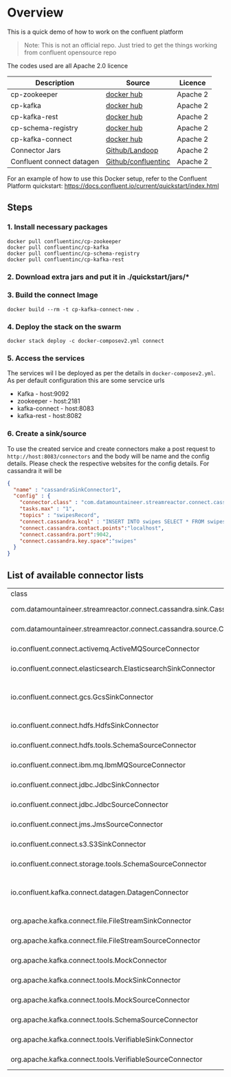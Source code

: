
# Overview
This is a quick demo of how to work on the confluent platform
> Note: This is not an official repo. Just tried to get the things working from confluent opensource repo


The codes used are all Apache 2.0 licence

| Description | Source | Licence |
| ------ | ------ | ------------ |
| cp-zookeeper | [docker hub](https://hub.docker.com/r/confluentinc/cp-zookeeper) | Apache 2 |
| cp-kafka | [docker hub](https://hub.docker.com/r/confluentinc/cp-kafka) | Apache 2 |
| cp-kafka-rest | [docker hub](https://hub.docker.com/r/confluentinc/cp-kafka-rest) | Apache 2 |
| cp-schema-registry | [docker hub](https://hub.docker.com/r/confluentinc/cp-schema-registry) | Apache 2 |
| cp-kafka-connect | [docker hub](https://hub.docker.com/r/confluentinc/cp-kafka-connect) | Apache 2 |
| Connector Jars | [Github/Landoop](https://github.com/Landoop/stream-reactor/releases) | Apache 2 |
| Confluent connect datagen | [Github/confluentinc](https://github.com/confluentinc/kafka-connect-datagen) | Apache 2 |

For an example of how to use this Docker setup, refer to the Confluent Platform quickstart: https://docs.confluent.io/current/quickstart/index.html

## Steps
### 1. Install necessary packages
```
docker pull confluentinc/cp-zookeeper
docker pull confluentinc/cp-kafka
docker pull confluentinc/cp-schema-registry
docker pull confluentinc/cp-kafka-rest
```

### 2. Download extra jars and put it in ./quickstart/jars/*


### 3. Build the connect Image
```
docker build --rm -t cp-kafka-connect-new .
```
### 4. Deploy the stack on the swarm
```
docker stack deploy -c docker-composev2.yml connect
```
### 5. Access the services
The services wil l be deployed as per the details in ``docker-composev2.yml``. As per default configuration this are some servcice urls

* Kafka - host:9092
* zookeeper - host:2181
* kafka-connect - host:8083
* kafka-rest - host:8082

### 6. Create a sink/source
To use the created service and create connectors make a post request to ``http://host:8083/connectors`` and the body will be name and the config details. Please check the respective websites for the config details. For cassandra it will be 
```json
{
  "name" : "cassandraSinkConnector1",
  "config" : {
    "connector.class" : "com.datamountaineer.streamreactor.connect.cassandra.sink.CassandraSinkConnector",
    "tasks.max" : "1",
    "topics" : "swipesRecord",
	"connect.cassandra.kcql" : "INSERT INTO swipes SELECT * FROM swipesRecord;",
	"connect.cassandra.contact.points":"localhost",
	"connect.cassandra.port":9042,
	"connect.cassandra.key.space":"swipes"
  }
}
```


## List of available connector lists
<table>

<tbody>

<tr>

<td>

<div class="td_head">class</div>

</td>

<td>

<div class="td_head">name</div>

</td>

<td>

<div class="td_head">version</div>

</td>

<td>

<div class="td_head">encodedVersion</div>

</td>

<td>

<div class="td_head">type</div>

</td>

<td>

<div class="td_head">typeName</div>

</td>

<td>

<div class="td_head">location</div>

</td>

</tr>

<tr>

<td class="td_row_even">

<div class="td_row_even">com.datamountaineer.streamreactor.connect.cassandra.sink.CassandraSinkConnector</div>

</td>

<td class="td_row_even">

<div class="td_row_even">com.datamountaineer.streamreactor.connect.cassandra.sink.CassandraSinkConnector</div>

</td>

<td class="td_row_even">

<div class="td_row_even">1.2.2</div>

</td>

<td class="td_row_even">

<div class="td_row_even">1.2.2</div>

</td>

<td class="td_row_even">

<div class="td_row_even">sink</div>

</td>

<td class="td_row_even">

<div class="td_row_even">sink</div>

</td>

<td class="td_row_even">

<div class="td_row_even">file:/var/jars/kafka-connect-cassandra-1.2.2/</div>

</td>

</tr>

<tr>

<td class="td_row_odd">

<div class="td_row_odd">com.datamountaineer.streamreactor.connect.cassandra.source.CassandraSourceConnector</div>

</td>

<td class="td_row_odd">

<div class="td_row_odd">com.datamountaineer.streamreactor.connect.cassandra.source.CassandraSourceConnector</div>

</td>

<td class="td_row_odd">

<div class="td_row_odd">1.2.2</div>

</td>

<td class="td_row_odd">

<div class="td_row_odd">1.2.2</div>

</td>

<td class="td_row_odd">

<div class="td_row_odd">source</div>

</td>

<td class="td_row_odd">

<div class="td_row_odd">source</div>

</td>

<td class="td_row_odd">

<div class="td_row_odd">file:/var/jars/kafka-connect-cassandra-1.2.2/</div>

</td>

</tr>

<tr>

<td class="td_row_even">

<div class="td_row_even">io.confluent.connect.activemq.ActiveMQSourceConnector</div>

</td>

<td class="td_row_even">

<div class="td_row_even">io.confluent.connect.activemq.ActiveMQSourceConnector</div>

</td>

<td class="td_row_even">

<div class="td_row_even">5.1.2</div>

</td>

<td class="td_row_even">

<div class="td_row_even">5.1.2</div>

</td>

<td class="td_row_even">

<div class="td_row_even">source</div>

</td>

<td class="td_row_even">

<div class="td_row_even">source</div>

</td>

<td class="td_row_even">

<div class="td_row_even">file:/usr/share/java/kafka-connect-activemq/</div>

</td>

</tr>

<tr>

<td class="td_row_odd">

<div class="td_row_odd">io.confluent.connect.elasticsearch.ElasticsearchSinkConnector</div>

</td>

<td class="td_row_odd">

<div class="td_row_odd">io.confluent.connect.elasticsearch.ElasticsearchSinkConnector</div>

</td>

<td class="td_row_odd">

<div class="td_row_odd">5.1.2</div>

</td>

<td class="td_row_odd">

<div class="td_row_odd">5.1.2</div>

</td>

<td class="td_row_odd">

<div class="td_row_odd">sink</div>

</td>

<td class="td_row_odd">

<div class="td_row_odd">sink</div>

</td>

<td class="td_row_odd">

<div class="td_row_odd">file:/usr/share/java/kafka-connect-elasticsearch/</div>

</td>

</tr>

<tr>

<td class="td_row_even">

<div class="td_row_even">io.confluent.connect.gcs.GcsSinkConnector</div>

</td>

<td class="td_row_even">

<div class="td_row_even">io.confluent.connect.gcs.GcsSinkConnector</div>

</td>

<td class="td_row_even">

<div class="td_row_even">5.0.1</div>

</td>

<td class="td_row_even">

<div class="td_row_even">5.0.1</div>

</td>

<td class="td_row_even">

<div class="td_row_even">sink</div>

</td>

<td class="td_row_even">

<div class="td_row_even">sink</div>

</td>

<td class="td_row_even">

<div class="td_row_even">file:/usr/share/confluent-hub-components/confluentinc-kafka-connect-gcs/</div>

</td>

</tr>

<tr>

<td class="td_row_odd">

<div class="td_row_odd">io.confluent.connect.hdfs.HdfsSinkConnector</div>

</td>

<td class="td_row_odd">

<div class="td_row_odd">io.confluent.connect.hdfs.HdfsSinkConnector</div>

</td>

<td class="td_row_odd">

<div class="td_row_odd">5.1.2</div>

</td>

<td class="td_row_odd">

<div class="td_row_odd">5.1.2</div>

</td>

<td class="td_row_odd">

<div class="td_row_odd">sink</div>

</td>

<td class="td_row_odd">

<div class="td_row_odd">sink</div>

</td>

<td class="td_row_odd">

<div class="td_row_odd">file:/usr/share/java/kafka-connect-hdfs/</div>

</td>

</tr>

<tr>

<td class="td_row_even">

<div class="td_row_even">io.confluent.connect.hdfs.tools.SchemaSourceConnector</div>

</td>

<td class="td_row_even">

<div class="td_row_even">io.confluent.connect.hdfs.tools.SchemaSourceConnector</div>

</td>

<td class="td_row_even">

<div class="td_row_even">2.1.1-cp1</div>

</td>

<td class="td_row_even">

<div class="td_row_even">2.1.1-cp1</div>

</td>

<td class="td_row_even">

<div class="td_row_even">source</div>

</td>

<td class="td_row_even">

<div class="td_row_even">source</div>

</td>

<td class="td_row_even">

<div class="td_row_even">file:/usr/share/java/kafka-connect-hdfs/</div>

</td>

</tr>

<tr>

<td class="td_row_odd">

<div class="td_row_odd">io.confluent.connect.ibm.mq.IbmMQSourceConnector</div>

</td>

<td class="td_row_odd">

<div class="td_row_odd">io.confluent.connect.ibm.mq.IbmMQSourceConnector</div>

</td>

<td class="td_row_odd">

<div class="td_row_odd">5.1.2</div>

</td>

<td class="td_row_odd">

<div class="td_row_odd">5.1.2</div>

</td>

<td class="td_row_odd">

<div class="td_row_odd">source</div>

</td>

<td class="td_row_odd">

<div class="td_row_odd">source</div>

</td>

<td class="td_row_odd">

<div class="td_row_odd">file:/usr/share/java/kafka-connect-ibmmq/</div>

</td>

</tr>

<tr>

<td class="td_row_even">

<div class="td_row_even">io.confluent.connect.jdbc.JdbcSinkConnector</div>

</td>

<td class="td_row_even">

<div class="td_row_even">io.confluent.connect.jdbc.JdbcSinkConnector</div>

</td>

<td class="td_row_even">

<div class="td_row_even">5.1.2</div>

</td>

<td class="td_row_even">

<div class="td_row_even">5.1.2</div>

</td>

<td class="td_row_even">

<div class="td_row_even">sink</div>

</td>

<td class="td_row_even">

<div class="td_row_even">sink</div>

</td>

<td class="td_row_even">

<div class="td_row_even">file:/usr/share/java/kafka-connect-jdbc/</div>

</td>

</tr>

<tr>

<td class="td_row_odd">

<div class="td_row_odd">io.confluent.connect.jdbc.JdbcSourceConnector</div>

</td>

<td class="td_row_odd">

<div class="td_row_odd">io.confluent.connect.jdbc.JdbcSourceConnector</div>

</td>

<td class="td_row_odd">

<div class="td_row_odd">5.1.2</div>

</td>

<td class="td_row_odd">

<div class="td_row_odd">5.1.2</div>

</td>

<td class="td_row_odd">

<div class="td_row_odd">source</div>

</td>

<td class="td_row_odd">

<div class="td_row_odd">source</div>

</td>

<td class="td_row_odd">

<div class="td_row_odd">file:/usr/share/java/kafka-connect-jdbc/</div>

</td>

</tr>

<tr>

<td class="td_row_even">

<div class="td_row_even">io.confluent.connect.jms.JmsSourceConnector</div>

</td>

<td class="td_row_even">

<div class="td_row_even">io.confluent.connect.jms.JmsSourceConnector</div>

</td>

<td class="td_row_even">

<div class="td_row_even">5.1.2</div>

</td>

<td class="td_row_even">

<div class="td_row_even">5.1.2</div>

</td>

<td class="td_row_even">

<div class="td_row_even">source</div>

</td>

<td class="td_row_even">

<div class="td_row_even">source</div>

</td>

<td class="td_row_even">

<div class="td_row_even">file:/usr/share/java/kafka-connect-jms/</div>

</td>

</tr>

<tr>

<td class="td_row_odd">

<div class="td_row_odd">io.confluent.connect.s3.S3SinkConnector</div>

</td>

<td class="td_row_odd">

<div class="td_row_odd">io.confluent.connect.s3.S3SinkConnector</div>

</td>

<td class="td_row_odd">

<div class="td_row_odd">5.1.2</div>

</td>

<td class="td_row_odd">

<div class="td_row_odd">5.1.2</div>

</td>

<td class="td_row_odd">

<div class="td_row_odd">sink</div>

</td>

<td class="td_row_odd">

<div class="td_row_odd">sink</div>

</td>

<td class="td_row_odd">

<div class="td_row_odd">file:/usr/share/java/kafka-connect-s3/</div>

</td>

</tr>

<tr>

<td class="td_row_even">

<div class="td_row_even">io.confluent.connect.storage.tools.SchemaSourceConnector</div>

</td>

<td class="td_row_even">

<div class="td_row_even">io.confluent.connect.storage.tools.SchemaSourceConnector</div>

</td>

<td class="td_row_even">

<div class="td_row_even">2.1.1-cp1</div>

</td>

<td class="td_row_even">

<div class="td_row_even">2.1.1-cp1</div>

</td>

<td class="td_row_even">

<div class="td_row_even">source</div>

</td>

<td class="td_row_even">

<div class="td_row_even">source</div>

</td>

<td class="td_row_even">

<div class="td_row_even">file:/usr/share/java/kafka-connect-hdfs/</div>

</td>

</tr>

<tr>

<td class="td_row_odd">

<div class="td_row_odd">io.confluent.kafka.connect.datagen.DatagenConnector</div>

</td>

<td class="td_row_odd">

<div class="td_row_odd">io.confluent.kafka.connect.datagen.DatagenConnector</div>

</td>

<td class="td_row_odd">

<div class="td_row_odd">null</div>

</td>

<td class="td_row_odd">

<div class="td_row_odd">null</div>

</td>

<td class="td_row_odd">

<div class="td_row_odd">source</div>

</td>

<td class="td_row_odd">

<div class="td_row_odd">source</div>

</td>

<td class="td_row_odd">

<div class="td_row_odd">file:/usr/share/confluent-hub-components/confluentinc-kafka-connect-datagen/</div>

</td>

</tr>

<tr>

<td class="td_row_even">

<div class="td_row_even">org.apache.kafka.connect.file.FileStreamSinkConnector</div>

</td>

<td class="td_row_even">

<div class="td_row_even">org.apache.kafka.connect.file.FileStreamSinkConnector</div>

</td>

<td class="td_row_even">

<div class="td_row_even">2.1.1-cp1</div>

</td>

<td class="td_row_even">

<div class="td_row_even">2.1.1-cp1</div>

</td>

<td class="td_row_even">

<div class="td_row_even">sink</div>

</td>

<td class="td_row_even">

<div class="td_row_even">sink</div>

</td>

<td class="td_row_even">

<div class="td_row_even">file:/usr/share/java/kafka/</div>

</td>

</tr>

<tr>

<td class="td_row_odd">

<div class="td_row_odd">org.apache.kafka.connect.file.FileStreamSourceConnector</div>

</td>

<td class="td_row_odd">

<div class="td_row_odd">org.apache.kafka.connect.file.FileStreamSourceConnector</div>

</td>

<td class="td_row_odd">

<div class="td_row_odd">2.1.1-cp1</div>

</td>

<td class="td_row_odd">

<div class="td_row_odd">2.1.1-cp1</div>

</td>

<td class="td_row_odd">

<div class="td_row_odd">source</div>

</td>

<td class="td_row_odd">

<div class="td_row_odd">source</div>

</td>

<td class="td_row_odd">

<div class="td_row_odd">file:/usr/share/java/kafka/</div>

</td>

</tr>

<tr>

<td class="td_row_even">

<div class="td_row_even">org.apache.kafka.connect.tools.MockConnector</div>

</td>

<td class="td_row_even">

<div class="td_row_even">org.apache.kafka.connect.tools.MockConnector</div>

</td>

<td class="td_row_even">

<div class="td_row_even">2.1.1-cp1</div>

</td>

<td class="td_row_even">

<div class="td_row_even">2.1.1-cp1</div>

</td>

<td class="td_row_even">

<div class="td_row_even">connector</div>

</td>

<td class="td_row_even">

<div class="td_row_even">connector</div>

</td>

<td class="td_row_even">

<div class="td_row_even">file:/usr/share/java/confluent-control-center/</div>

</td>

</tr>

<tr>

<td class="td_row_odd">

<div class="td_row_odd">org.apache.kafka.connect.tools.MockSinkConnector</div>

</td>

<td class="td_row_odd">

<div class="td_row_odd">org.apache.kafka.connect.tools.MockSinkConnector</div>

</td>

<td class="td_row_odd">

<div class="td_row_odd">2.1.1-cp1</div>

</td>

<td class="td_row_odd">

<div class="td_row_odd">2.1.1-cp1</div>

</td>

<td class="td_row_odd">

<div class="td_row_odd">sink</div>

</td>

<td class="td_row_odd">

<div class="td_row_odd">sink</div>

</td>

<td class="td_row_odd">

<div class="td_row_odd">file:/usr/share/java/confluent-control-center/</div>

</td>

</tr>

<tr>

<td class="td_row_even">

<div class="td_row_even">org.apache.kafka.connect.tools.MockSourceConnector</div>

</td>

<td class="td_row_even">

<div class="td_row_even">org.apache.kafka.connect.tools.MockSourceConnector</div>

</td>

<td class="td_row_even">

<div class="td_row_even">2.1.1-cp1</div>

</td>

<td class="td_row_even">

<div class="td_row_even">2.1.1-cp1</div>

</td>

<td class="td_row_even">

<div class="td_row_even">source</div>

</td>

<td class="td_row_even">

<div class="td_row_even">source</div>

</td>

<td class="td_row_even">

<div class="td_row_even">file:/usr/share/java/confluent-control-center/</div>

</td>

</tr>

<tr>

<td class="td_row_odd">

<div class="td_row_odd">org.apache.kafka.connect.tools.SchemaSourceConnector</div>

</td>

<td class="td_row_odd">

<div class="td_row_odd">org.apache.kafka.connect.tools.SchemaSourceConnector</div>

</td>

<td class="td_row_odd">

<div class="td_row_odd">2.1.1-cp1</div>

</td>

<td class="td_row_odd">

<div class="td_row_odd">2.1.1-cp1</div>

</td>

<td class="td_row_odd">

<div class="td_row_odd">source</div>

</td>

<td class="td_row_odd">

<div class="td_row_odd">source</div>

</td>

<td class="td_row_odd">

<div class="td_row_odd">file:/usr/share/java/confluent-control-center/</div>

</td>

</tr>

<tr>

<td class="td_row_even">

<div class="td_row_even">org.apache.kafka.connect.tools.VerifiableSinkConnector</div>

</td>

<td class="td_row_even">

<div class="td_row_even">org.apache.kafka.connect.tools.VerifiableSinkConnector</div>

</td>

<td class="td_row_even">

<div class="td_row_even">2.1.1-cp1</div>

</td>

<td class="td_row_even">

<div class="td_row_even">2.1.1-cp1</div>

</td>

<td class="td_row_even">

<div class="td_row_even">source</div>

</td>

<td class="td_row_even">

<div class="td_row_even">source</div>

</td>

<td class="td_row_even">

<div class="td_row_even">file:/usr/share/java/confluent-control-center/</div>

</td>

</tr>

<tr>

<td class="td_row_odd">

<div class="td_row_odd">org.apache.kafka.connect.tools.VerifiableSourceConnector</div>

</td>

<td class="td_row_odd">

<div class="td_row_odd">org.apache.kafka.connect.tools.VerifiableSourceConnector</div>

</td>

<td class="td_row_odd">

<div class="td_row_odd">2.1.1-cp1</div>

</td>

<td class="td_row_odd">

<div class="td_row_odd">2.1.1-cp1</div>

</td>

<td class="td_row_odd">

<div class="td_row_odd">source</div>

</td>

<td class="td_row_odd">

<div class="td_row_odd">source</div>

</td>

<td class="td_row_odd">

<div class="td_row_odd">file:/usr/share/java/confluent-control-center/</div>

</td>

</tr>

</tbody>

</table>
